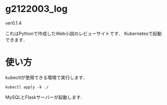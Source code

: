 # g2122003_log
ver0.1.4

これはPythonで作成したWeb小説のレビューサイトです．
Kubernetesで起動できます．

# 使い方
kubectlが使用できる環境で実行します．
```
kubectl apply -k ./
```

MySQLとFlaskサーバーが起動します．

